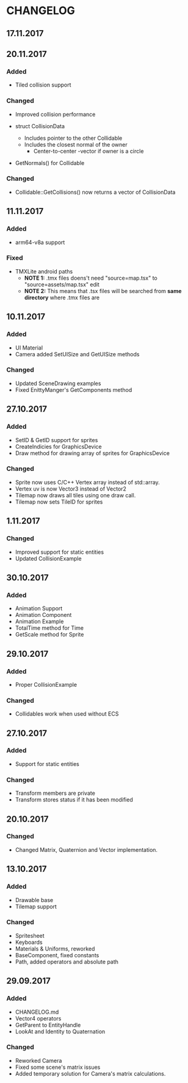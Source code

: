 # CHANGELOG

## 17.11.2017
## 20.11.2017
### Added
- Tiled collision support 

### Changed
  - Improved collision performance

- struct CollisionData
    - Includes pointer to the other Collidable
    - Includes the closest normal of the owner
        - Center-to-center -vector if owner is a circle
- GetNormals() for Collidable

### Changed
- Collidable::GetCollisions() now returns a vector of CollisionData



## 11.11.2017
### Added
- arm64-v8a support 

### Fixed
- TMXLite android paths
    - **NOTE 1:** .tmx files doens't need "source=map.tsx" to "source=assets/map.tsx" edit
    - **NOTE 2:** This means that .tsx files will be searched from **same directory** where .tmx files are

## 10.11.2017
### Added
- UI Material
- Camera added SetUISize and GetUISize methods

### Changed
- Updated SceneDrawing examples
- Fixed EnittyManger's GetComponents method

## 27.10.2017
### Added
- SetID & GetID support for sprites
- CreateIndicies for GraphicsDevice
- Draw method for drawing array of sprites for GraphicsDevice

### Changed
- Sprite now uses C/C++ Vertex array instead of std::array.
- Vertex uv is now Vector3 instead of Vector2
- Tilemap now draws all tiles using one draw call.
- Tilemap now sets TileID for sprites


## 1.11.2017
### Changed
- Improved support for static entities
- Updated CollisionExample



## 30.10.2017
### Added
- Animation Support
- Animation Component
- Animation Example
- TotalTime method for Time
- GetScale method for Sprite



## 29.10.2017
### Added
- Proper CollisionExample

### Changed
- Collidables work when used without ECS



## 27.10.2017
### Added
- Support for static entities

### Changed
- Transform members are private
- Transform stores status if it has been modified



## 20.10.2017
### Changed
- Changed Matrix, Quaternion and Vector implementation.



## 13.10.2017
### Added
- Drawable base
- Tilemap support

### Changed
- Spritesheet
- Keyboards
- Materials & Uniforms, reworked
- BaseComponent, fixed constants
- Path, added operators and absolute path



## 29.09.2017
### Added
- CHANGELOG.md
- Vector4 operators
- GetParent to EntityHandle
- LookAt and Identity to Quaternation

### Changed
- Reworked Camera
- Fixed some scene's matrix issues
- Added temporary solution for Camera's matrix calculations.